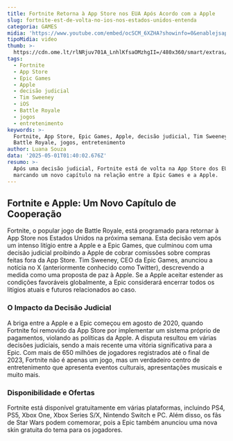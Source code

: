 ```yaml
---
title: Fortnite Retorna à App Store nos EUA Após Acordo com a Apple
slug: fortnite-est-de-volta-no-ios-nos-estados-unidos-entenda
categoria: GAMES
midia: 'https://www.youtube.com/embed/ocSCM_6XZHA?showinfo=0&enablejsapi=1'
tipoMidia: video
thumb: >-
  https://cdn.ome.lt/rlNRjuv701A_LnhlKfsaOMzhgII=/480x360/smart/extras/conteudos/Design_sem_nome_-_2025-04-30T213517.783.png
tags:
  - Fortnite
  - App Store
  - Epic Games
  - Apple
  - decisão judicial
  - Tim Sweeney
  - iOS
  - Battle Royale
  - jogos
  - entretenimento
keywords: >-
  Fortnite, App Store, Epic Games, Apple, decisão judicial, Tim Sweeney, iOS,
  Battle Royale, jogos, entretenimento
author: Luana Souza
data: '2025-05-01T01:40:02.676Z'
resumo: >-
  Após uma decisão judicial, Fortnite está de volta na App Store dos EUA,
  marcando um novo capítulo na relação entre a Epic Games e a Apple.
---
```


## Fortnite e Apple: Um Novo Capítulo de Cooperação

<blockquote class="twitter-tweet"><a href="https://twitter.com/user/status/1917716512347152499"></a></blockquote>

Fortnite, o popular jogo de Battle Royale, está programado para retornar à App Store nos Estados Unidos na próxima semana. Esta decisão vem após um intenso litígio entre a Apple e a Epic Games, que culminou com uma decisão judicial proibindo a Apple de cobrar comissões sobre compras feitas fora da App Store. Tim Sweeney, CEO da Epic Games, anunciou a notícia no X (anteriormente conhecido como Twitter), descrevendo a medida como uma proposta de paz à Apple. Se a Apple aceitar estender as condições favoráveis globalmente, a Epic considerará encerrar todos os litígios atuais e futuros relacionados ao caso.

### O Impacto da Decisão Judicial

A briga entre a Apple e a Epic começou em agosto de 2020, quando Fortnite foi removido da App Store por implementar um sistema próprio de pagamentos, violando as políticas da Apple. A disputa resultou em várias decisões judiciais, sendo a mais recente uma vitória significativa para a Epic. Com mais de 650 milhões de jogadores registrados até o final de 2023, Fortnite não é apenas um jogo, mas um verdadeiro centro de entretenimento que apresenta eventos culturais, apresentações musicais e muito mais.

### Disponibilidade e Ofertas

Fortnite está disponível gratuitamente em várias plataformas, incluindo PS4, PS5, Xbox One, Xbox Series S/X, Nintendo Switch e PC. Além disso, os fãs de Star Wars podem comemorar, pois a Epic também anunciou uma nova skin gratuita do tema para os jogadores.
